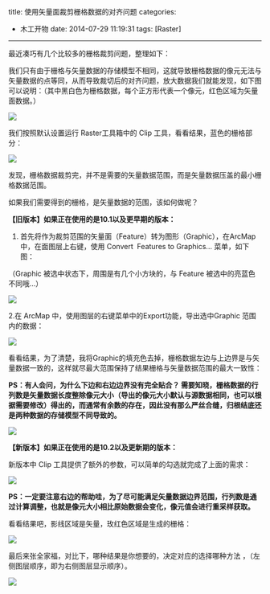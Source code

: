 title: 使用矢量面裁剪栅格数据的对齐问题
categories:
- 木工开物
date: 2014-07-29 11:19:31
tags: [Raster]
---

最近凑巧有几个比较多的栅格裁剪问题，整理如下：


我们只有由于栅格与矢量数据的存储模型不相同，这就导致栅格数据的像元无法与矢量数据的点等同，从而导致裁切后的对齐问题，放大数据我们就能发现，如下图可以说明：（其中黑白色为栅格数据，每个正方形代表一个像元，红色区域为矢量面数据。）

![](http://img.blog.csdn.net/20140729100755390?watermark/2/text/aHR0cDovL2Jsb2cuY3Nkbi5uZXQva2lraXRhTW9vbg==/font/5a6L5L2T/fontsize/400/fill/I0JBQkFCMA==/dissolve/70/gravity/SouthEast)




我们按照默认设置运行 Raster工具箱中的 Clip 工具，看看结果，蓝色的栅格部分：


![](http://img.blog.csdn.net/20140729101943691?watermark/2/text/aHR0cDovL2Jsb2cuY3Nkbi5uZXQva2lraXRhTW9vbg==/font/5a6L5L2T/fontsize/400/fill/I0JBQkFCMA==/dissolve/70/gravity/SouthEast)






发现，栅格数据裁剪完，并不是需要的矢量数据范围，而是矢量数据压盖的最小栅格数据范围。



如果我们需要得到的栅格，是矢量数据的范围，该如何做呢？



**【旧版本】如果正在使用的是10.1以及更早期的版本：**


1. 首先将作为裁剪范围的矢量面（Feature）转为图形（Graphic），在ArcMap中，在面图层上右键，使用 Convert &nbsp;Features to Graphics... 菜单，如下图：

（Graphic 被选中状态下，周围是有几个小方块的，与 Feature 被选中的亮蓝色不同哦...）

![](http://img.blog.csdn.net/20140729103840234?watermark/2/text/aHR0cDovL2Jsb2cuY3Nkbi5uZXQva2lraXRhTW9vbg==/font/5a6L5L2T/fontsize/400/fill/I0JBQkFCMA==/dissolve/70/gravity/SouthEast)


2.在 ArcMap 中，使用图层的右键菜单中的Export功能，导出选中Graphic 范围内的数据：


![](http://img.blog.csdn.net/20140729105009187?watermark/2/text/aHR0cDovL2Jsb2cuY3Nkbi5uZXQva2lraXRhTW9vbg==/font/5a6L5L2T/fontsize/400/fill/I0JBQkFCMA==/dissolve/70/gravity/SouthEast)


看看结果，为了清楚，我将Graphic的填充色去掉，栅格数据左边与上边界是与矢量数据一致的，这样就尽最大范围保持了结果栅格与矢量数据范围的最大一致性：

**PS：有人会问，为什么下边和右边边界没有完全贴合？ 需要知晓，栅格数据的行列数是矢量数据长度整除像元大小（导出的像元大小默认与源数据相同，也可以根据需要修改）得出的，而通常有余数的存在，因此没有那么严丝合缝，归根结底还是两种数据的存储模型不同导致的。**

![](http://img.blog.csdn.net/20140729105334939?watermark/2/text/aHR0cDovL2Jsb2cuY3Nkbi5uZXQva2lraXRhTW9vbg==/font/5a6L5L2T/fontsize/400/fill/I0JBQkFCMA==/dissolve/70/gravity/SouthEast)



**【新版本】如果正在使用的是10.2以及更新期的版本：**



新版本中 Clip 工具提供了额外的参数，可以简单的勾选就完成了上面的需求：

![](http://img.blog.csdn.net/20140729110657623?watermark/2/text/aHR0cDovL2Jsb2cuY3Nkbi5uZXQva2lraXRhTW9vbg==/font/5a6L5L2T/fontsize/400/fill/I0JBQkFCMA==/dissolve/70/gravity/SouthEast)


**PS：一定要注意右边的帮助哇，为了尽可能满足矢量数据边界范围，行列数是通过计算调整，也就是像元大小相比原始数据会变化，像元值会进行重采样获取。**

看看结果吧，影线区域是矢量，玫红色区域是生成的栅格：





![](http://img.blog.csdn.net/20140729111546105?watermark/2/text/aHR0cDovL2Jsb2cuY3Nkbi5uZXQva2lraXRhTW9vbg==/font/5a6L5L2T/fontsize/400/fill/I0JBQkFCMA==/dissolve/70/gravity/SouthEast)











最后来张全家福，对比下，哪种结果是你想要的，决定对应的选择哪种方法 ，（左侧图层顺序，即为右侧图层显示顺序）。





![](http://img.blog.csdn.net/20140729111953116?watermark/2/text/aHR0cDovL2Jsb2cuY3Nkbi5uZXQva2lraXRhTW9vbg==/font/5a6L5L2T/fontsize/400/fill/I0JBQkFCMA==/dissolve/70/gravity/SouthEast)





